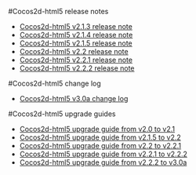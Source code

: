 #Cocos2d-html5 release notes

- [Cocos2d-html5 v2.1.3 release note](v2.1.3/release-note/zh.md)
- [Cocos2d-html5 v2.1.4 release note](v2.1.4/release-note/zh.md)
- [Cocos2d-html5 v2.1.5 release note](v2.1.5/release-note/zh.md)
- [Cocos2d-html5 v2.2 release note](v2.2/release-note/zh.md)
- [Cocos2d-html5 v2.2.1 release note](v2.2.1/release-note/zh.md)
- [Cocos2d-html5 v2.2.2 release note](v2.2.2/release-note/zh.md)

#Cocos2d-html5 change log

- [Cocos2d-html5 v3.0a change log](v3.0a/changelog/en.md)

#Cocos2d-html5 upgrade guides

- [Cocos2d-html5 upgrade guide from v2.0 to v2.1](v2.1.3/upgrade-guide-from-v20-to-v21/zh.md)
- [Cocos2d-html5 upgrade guide from v2.1.5 to v2.2](v2.2/upgrade-guide-from-v215-to-v22/zh.md)
- [Cocos2d-html5 upgrade guide from v2.2 to v2.2.1](v2.2.1/upgrade-guide-from-v22-to-v221/zh.md)
- [Cocos2d-html5 upgrade guide from v2.2.1 to v2.2.2](v2.2.2/upgrade-guide-from-v221-to-v222/zh.md)
- [Cocos2d-html5 upgrade guide from v2.2.2 to v3.0a](v3.0a/upgrade-guide/en.md)
